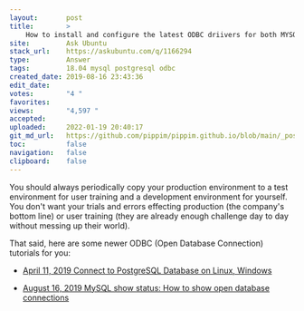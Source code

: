 ```yaml
---
layout:       post
title:        >
    How to install and configure the latest ODBC driivers for both MYSQL & PostgreSQL in 18.04
site:         Ask Ubuntu
stack_url:    https://askubuntu.com/q/1166294
type:         Answer
tags:         18.04 mysql postgresql odbc
created_date: 2019-08-16 23:43:36
edit_date:    
votes:        "4 "
favorites:    
views:        "4,597 "
accepted:     
uploaded:     2022-01-19 20:40:17
git_md_url:   https://github.com/pippim/pippim.github.io/blob/main/_posts/2019/2019-08-16-How-to-install-and-configure-the-latest-ODBC-driivers-for-both-MYSQL-^-PostgreSQL-in-18.04.md
toc:          false
navigation:   false
clipboard:    false
---
```


You should always periodically copy your production environment to a test environment for user training and a development environment for yourself. You don't want your trials and errors effecting production (the company's bottom line) or user training (they are already enough challenge day to day without messing up their world).

That said, here are some newer ODBC (Open Database Connection) tutorials for you:

- [April 11, 2019 Connect to PostgreSQL Database on Linux, Windows][1]
- [August 16, 2019 MySQL show status: How to show open database connections][2]


  [1]: https://www.w3resource.com/PostgreSQL/connect-to-postgresql-database.php
  [2]: https://alvinalexander.com/blog/post/mysql/how-show-open-database-connections-mysql

